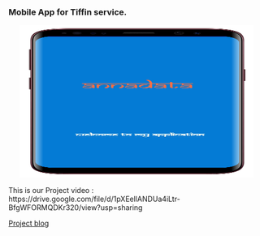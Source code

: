 ### Mobile App for Tiffin service.
<p align="center">
  <img width="460" height="300" src="https://github.com/MananRPatel/MobileAppForTiffinService/blob/b21b38d9b195d6af3fbceb1abcd2874ab9528543/1617712328940.png">
</p>
This is our Project video : https://drive.google.com/file/d/1pXEellANDUa4iLtr-BfgWFORMQDKr320/view?usp=sharing

[Project blog](https://19it103manan19it098hirak.blogspot.com/2021/03/mobileappfortiffinservice.html "blog")
